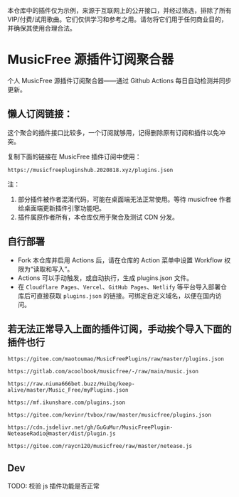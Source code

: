 本仓库中的插件仅为示例，来源于互联网上的公开接口，并经过筛选，排除了所有VIP/付费/试用歌曲。它们仅供学习和参考之用。请勿将它们用于任何商业目的，并确保其使用合理合法。

# MusicFree 源插件订阅聚合器

个人 MusicFree 源插件订阅聚合器——通过 Github Actions 每日自动检测并同步更新。

## 懒人订阅链接：

这个聚合的插件接口比较多，一个订阅就够用，记得删除原有订阅和插件以免冲突。

复制下面的链接在 MusicFree 插件订阅中使用：
```
https://musicfreepluginshub.2020818.xyz/plugins.json
```
注：

1. 部分插件被作者混淆代码，可能在桌面端无法正常使用。等待 musicfree 作者给桌面端更新插件引擎功能吧。
2. 插件属原作者所有，本仓库仅用于聚合及测试 CDN 分发。

## 自行部署

- Fork 本仓库并启用 Actions 后，请在仓库的 Action 菜单中设置 Workflow 权限为“读取和写入”。
- Actions 可以手动触发，或自动执行，生成 plugins.json 文件。
- 在 `Cloudflare Pages`、`Vercel`、`GitHub Pages`、`Netlify` 等平台导入部署仓库后可直接获取 `plugins.json` 的链接。可绑定自定义域名，以便在国内访问。

## 若无法正常导入上面的插件订阅，手动挨个导入下面的插件也行
```
https://gitee.com/maotoumao/MusicFreePlugins/raw/master/plugins.json
```
```
https://gitlab.com/acoolbook/musicfree/-/raw/main/music.json
```
```
https://raw.niuma666bet.buzz/Huibq/keep-alive/master/Music_Free/myPlugins.json
```
```
https://mf.ikunshare.com/plugins.json
```
```
https://gitee.com/kevinr/tvbox/raw/master/musicfree/plugins.json
```
```
https://cdn.jsdelivr.net/gh/GuGuMur/MusicFreePlugin-NeteaseRadio@master/dist/plugin.js
```
```
https://gitee.com/raycn120/musicfree/raw/master/netease.js
```
## Dev

TODO: 校验 js 插件功能是否正常
